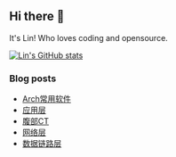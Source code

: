 ## Hi there 👋
It's Lin! Who loves coding and opensource.

[![Lin's GitHub stats](https://github-readme-stats.vercel.app/api?username=linhandev&theme=dark)](https://github.com/anuraghazra/github-readme-stats)


### Blog posts
<!-- BLOG-POST-LIST:START -->
- [Arch常用软件](https://linhandev.github.io/posts/Arch-Apps/)
- [应用层](https://linhandev.github.io/posts/Application-Layer/)
- [腹部CT](https://linhandev.github.io/posts/Liver-CT/)
- [网络层](https://linhandev.github.io/posts/Network-Layer/)
- [数据链路层](https://linhandev.github.io/posts/Data-Link/)
<!-- BLOG-POST-LIST:END -->


